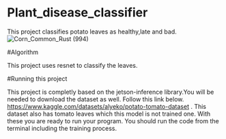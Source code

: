 # Plant_disease_classifier

This project classifies potato leaves as healthy,late and bad.
![Corn_Common_Rust (994)](https://github.com/saanvick1/Plant_disease_classifier/assets/95539800/b1603806-2363-432f-a7cf-2bc488fa33e6)



#Algorithm

This project uses resnet to classify the leaves.




#Running this project

This project is completly based on the jetson-inference library.You will be needed to download the dataset as well.  Follow this link below.
https://www.kaggle.com/datasets/alyeko/potato-tomato-dataset .
This dataset also has tomato leaves which this model is not trained one. With these you are ready to run your program. You should run the code from the terminal including the training process. 
